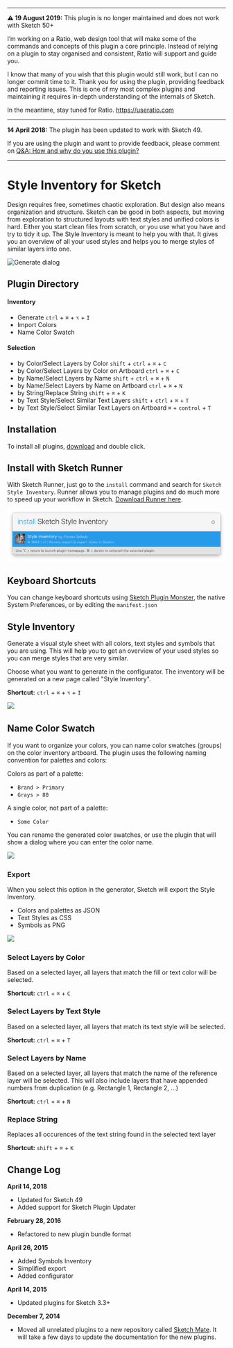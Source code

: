 *****
**⚠️ 19 August 2019:** This plugin is no longer maintained and does not work with Sketch 50+

I’m working on a Ratio, web design tool that will make some of the commands and concepts of this plugin a core principle. Instead of relying on a plugin to stay organised and consistent, Ratio will support and guide you. 

I know that many of you wish that this plugin would still work, but I can no longer commit time to it. Thank you for using the plugin, providing feedback and reporting issues. This is one of my most complex plugins and maintaining it requires in-depth understanding of the internals of Sketch. 

In the meantime, stay tuned for Ratio. 
https://useratio.com


*****
**14 April 2018:** The plugin has been updated to work with Sketch 49.

If you are using the plugin and want to provide feedback, please comment on [Q&A: How and why do you use this plugin?](https://github.com/getflourish/Sketch-Style-Inventory/issues/94)

*****

# Style Inventory for Sketch

Design requires free, sometimes chaotic exploration. But design also means organization and structure. Sketch can be good in both aspects, but moving from exploration to structured layouts with text styles and unified colors is hard. Either you start clean files from scratch, or you use what you have and try to tidy it up. The Style Inventory is meant to help you with that. It gives you an overview of all your used styles and helps you to merge styles of similar layers into one.

![Generate dialog](http://f.cl.ly/items/3944230o3a0V1u2u463t/export%20metadata.gif)

## Plugin Directory

#### Inventory
* Generate `ctrl` + `⌘` + `⌥` + `I`
* Import Colors
* Name Color Swatch

#### Selection
* by Color/Select Layers by Color `shift` + `ctrl` + `⌘` + `C`
* by Color/Select Layers by Color on Artboard `ctrl` + `⌘` + `C`
* by Name/Select Layers by Name `shift` + `ctrl` + `⌘` + `N`
* by Name/Select Layers by Name on Artboard `ctrl` + `⌘` + `N`
* by String/Replace String `shift` + `⌘` + `K`
* by Text Style/Select Similar Text Layers `shift` + `ctrl` + `⌘` + `T`
* by Text Style/Select Similar Text Layers on Artboard `⌘` + `control` + `T`


## Installation

To install all plugins, [download](https://github.com/getflourish/Sketch-Style-Inventory/archive/master.zip) and double click.

## Install with Sketch Runner
With Sketch Runner, just go to the `install` command and search for `Sketch Style Inventory`. Runner allows you to manage plugins and do much more to speed up your workflow in Sketch. [Download Runner here](http://www.sketchrunner.com).

![Install with Sketch Runner](sketch-style-inventory-runner.png)

## Keyboard Shortcuts

You can change keyboard shortcuts using [Sketch Plugin Monster](https://github.com/PeachScript/sketch-plugin-monster), the native System Preferences, or by editing the `manifest.json`

## Style Inventory
Generate a visual style sheet with all colors, text styles and symbols that you are using. This will help you to get an overview of your used styles so you can merge styles that are very similar.

Choose what you want to generate in the configurator. The inventory will be generated on a new page called "Style Inventory".

**Shortcut:** `ctrl` + `⌘` + `⌥` + `I`

![](https://dzwonsemrish7.cloudfront.net/items/3T0W380P081I1a1E422N/Bildschirmfoto%202018-04-14%20um%2012.12.59.png)


## Name Color Swatch
If you want to organize your colors, you can name color swatches (groups) on the color inventory artboard. The plugin uses the following naming convention for palettes and colors:

Colors as part of a palette:

- `Brand > Primary`
- `Grays > 80`

A single color, not part of a palette:

- `Some Color`

You can rename the generated color swatches, or use the plugin that will show a dialog where you can enter the color name.

![](https://dzwonsemrish7.cloudfront.net/items/1i2J142t2L1I3o250S09/Bildschirmfoto%202018-04-14%20um%2012.11.38.png)

### Export

When you select this option in the generator, Sketch will export the Style Inventory.

- Colors and palettes as JSON
- Text Styles as CSS
- Symbols as PNG

![](https://dzwonsemrish7.cloudfront.net/items/0d2R2j0Q3m0f2F3y1T1x/Bildschirmfoto%202018-04-14%20um%2012.09.32.png)

### Select Layers by Color

Based on a selected layer, all layers that match the fill or text color will be selected.

**Shortcut:** `ctrl` + `⌘` + `C`

### Select Layers by Text Style

Based on a selected layer, all layers that match its text style will be selected.

**Shortcut:** `ctrl` + `⌘` + `T`


### Select Layers by Name

Based on a selected layer, all layers that match the name of the reference layer will be selected. This will also include layers that have appended numbers from duplication (e.g. Rectangle 1, Rectangle 2, …)

**Shortcut:** `ctrl` + `⌘` + `N`

### Replace String

Replaces all occurences of the text string found in the selected text layer

**Shortcut:** `shift` + `⌘` + `K`


## Change Log

**April 14, 2018**
* Updated for Sketch 49
* Added support for Sketch Plugin Updater

**February 28, 2016**
* Refactored to new plugin bundle format

**April 26, 2015**
* Added Symbols Inventory
* Simplified export
* Added configurator

**April 14, 2015**
* Updated plugins for Sketch 3.3+

**December 7, 2014**
* Moved all unrelated plugins to a new repository called [Sketch Mate](https://github.com/getflourish/Sketch-Mate). It will take a few days to update the documentation for the new plugins.
